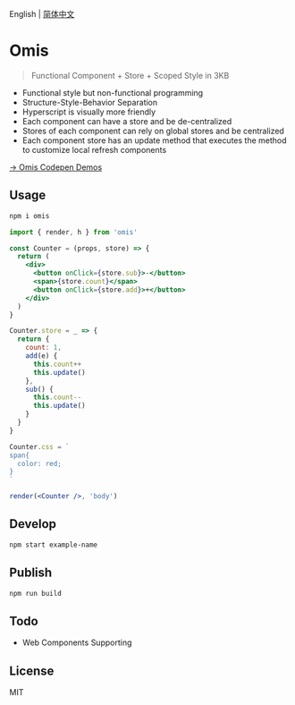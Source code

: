 English | [简体中文](./README.CN.md) 

# Omis

> Functional Component + Store + Scoped Style in 3KB

* Functional style but non-functional programming
* Structure-Style-Behavior Separation
* Hyperscript is visually more friendly
* Each component can have a store and be de-centralized
* Stores of each component can rely on global stores and be centralized
* Each component store has an update method that executes the method to customize local refresh components

[→ Omis Codepen Demos](https://codepen.io/collection/XjLaRo/)

## Usage

```bash
npm i omis
```

```jsx
import { render, h } from 'omis'

const Counter = (props, store) => {
  return (
    <div>
      <button onClick={store.sub}>-</button>
      <span>{store.count}</span>
      <button onClick={store.add}>+</button>
    </div>
  )
}

Counter.store = _ => {
  return {
    count: 1,
    add(e) {
      this.count++
      this.update()
    },
    sub() {
      this.count--
      this.update()
    }
  }
}

Counter.css = `
span{
  color: red;
}
`

render(<Counter />, 'body')
```

## Develop

``` bash
npm start example-name
```

## Publish

``` bash
npm run build
```

## Todo

* Web Components Supporting

## License

MIT 
